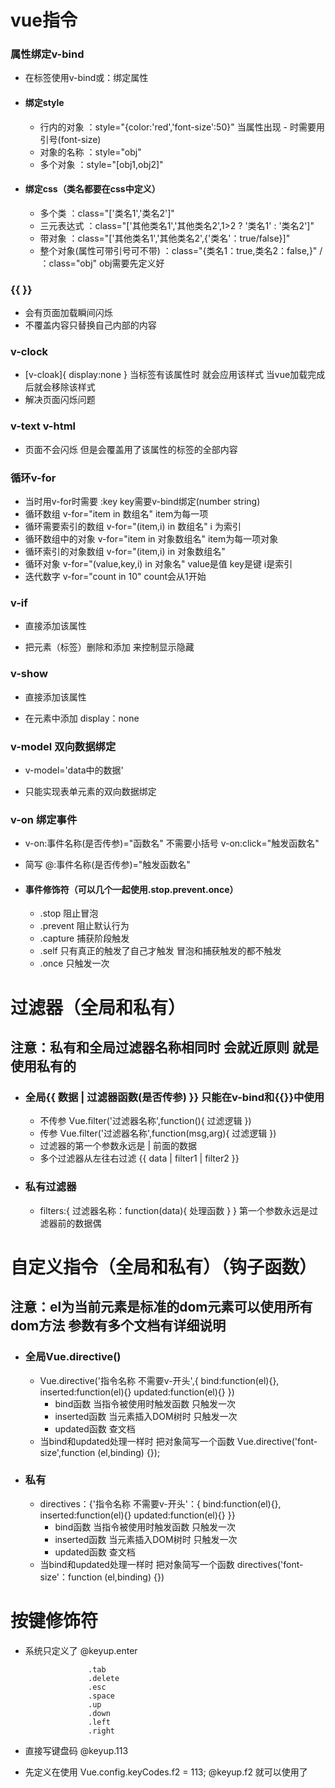 # vue指令

### 属性绑定v-bind

- 在标签使用v-bind或：绑定属性

- #### 绑定style
  
  - 行内的对象    ：style="{color:'red','font-size':50}"    当属性出现  -   时需要用引号(font-size)
  - 对象的名称    ：style="obj"
  - 多个对象        ：style="[obj1,obj2]"

- #### 绑定css（类名都要在css中定义）
  
  - 多个类     ：class="['类名1','类名2']"
  - 三元表达式   ：class="['其他类名1','其他类名2',1>2 ? '类名1' : '类名2']"
  - 带对象       ：class="['其他类名1','其他类名2',{'类名'：true/false}]"
  - 整个对象(属性可带引号可不带)      ：class="{类名1：true,类名2：false,}"    /      ：class="obj"  obj需要先定义好

### {{  }}

- 会有页面加载瞬间闪烁
- 不覆盖内容只替换自己内部的内容

### v-clock

- [v-cloak]{ display:none } 当标签有该属性时  就会应用该样式  当vue加载完成后就会移除该样式
- 解决页面闪烁问题

### v-text   v-html

- 页面不会闪烁  但是会覆盖用了该属性的标签的全部内容

### 循环v-for

- 当时用v-for时需要   :key  key需要v-bind绑定(number  string)
- 循环数组     v-for="item in 数组名"    item为每一项
- 循环需要索引的数组    v-for="(item,i) in 数组名"   i 为索引
- 循环数组中的对象      v-for="item in 对象数组名"    item为每一项对象
- 循环索引的对象数组    v-for="(item,i) in 对象数组名"
- 循环对象    v-for="(value,key,i) in 对象名"   value是值   key是键   i是索引
- 迭代数字   v-for="count in 10"  count会从1开始

### v-if

- 直接添加该属性

- 把元素（标签）删除和添加  来控制显示隐藏

### v-show

- 直接添加该属性

- 在元素中添加    display：none

### v-model  双向数据绑定

- v-model='data中的数据'

- 只能实现表单元素的双向数据绑定

### v-on  绑定事件

- v-on:事件名称(是否传参)="函数名"  不需要小括号     v-on:click="触发函数名"

- 简写    @:事件名称(是否传参)="触发函数名"

- #### 事件修饰符（可以几个一起使用.stop.prevent.once）
  
  - .stop  阻止冒泡
  - .prevent   阻止默认行为
  - .capture    捕获阶段触发
  - .self   只有真正的触发了自己才触发   冒泡和捕获触发的都不触发
  - .once   只触发一次

# 过滤器（全局和私有）

## 注意：私有和全局过滤器名称相同时  会就近原则  就是使用私有的

- ### 全局{{ 数据  |  过滤器函数(是否传参) }}  只能在v-bind和{{}}中使用
  
  - 不传参      Vue.filter('过滤器名称',function(){ 过滤逻辑 })
  - 传参          Vue.filter('过滤器名称',function(msg,arg){ 过滤逻辑 })
  - 过滤器的第一个参数永远是  |  前面的数据
  - 多个过滤器从左往右过滤     {{ data | filter1 | filter2 }}

- ### 私有过滤器
  
  - filters:{ 过滤器名称：function(data){ 处理函数 } }   第一个参数永远是过滤器前的数据偶

# 自定义指令（全局和私有）（钩子函数）

## 注意：el为当前元素是标准的dom元素可以使用所有dom方法  参数有多个文档有详细说明

- ### 全局Vue.directive()
  
  - Vue.directive('指令名称 不需要v-开头',{         bind:function(el){},        inserted:function(el){}        updated:function(el){}          })
    - bind函数    当指令被使用时触发函数  只触发一次
    - inserted函数     当元素插入DOM树时    只触发一次
    - updated函数      查文档
  - 当bind和updated处理一样时 把对象简写一个函数    Vue.directive('font-size',function (el,binding) {});

- ### 私有
  
  - directives：{'指令名称 不需要v-开头'：{         bind:function(el){},        inserted:function(el){}        updated:function(el){}          }}
    - bind函数    当指令被使用时触发函数  只触发一次
    - inserted函数     当元素插入DOM树时    只触发一次
    - updated函数      查文档
  - 当bind和updated处理一样时 把对象简写一个函数    directives('font-size'：function (el,binding) {})

# 按键修饰符

- 系统只定义了
    @keyup.enter
  
                    .tab
                    .delete
                    .esc
                    .space
                    .up
                    .down
                    .left
                    .right

- 直接写键盘码      @keyup.113

- 先定义在使用     Vue.config.keyCodes.f2 = 113;       @keyup.f2 就可以使用了
